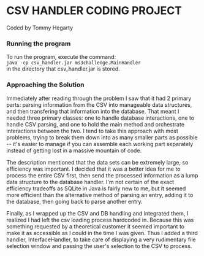 # CSV HANDLER CODING PROJECT

Coded by Tommy Hegarty

### Running the program

To run the program, execute the command:  
`java -cp csv_handler.jar ms3challenge.MainHandler`  
in the directory that csv_handler.jar is stored.

### Approaching the Solution

Immediately after reading through the problem I saw that it had 2 primary parts: parsing information from the CSV into manageable data structures, and then transfering that information into the database. That meant I needed three primary classes: one to handle database interactions, one to handle CSV parsing, and one to hold the main method and orchestrate interactions between the two. I tend to take this approach with most problems, trying to break them down into as many smaller parts as possible -- it's easier to manage if you can assemble each working part separately instead of getting lost in a massive mountain of code.

The description mentioned that the data sets can be extremely large, so efficiency was important. I decided that it was a better idea for me to process the entire CSV first, then send the processed information as a lump data structure to the database handler. I'm not certain of the exact efficiency tradeoffs as SQLite in Java is fairly new to me, but it seemed more efficient than the alternative method of parsing an entry, adding it to the database, then going back to parse another entry.

Finally, as I wrapped up the CSV and DB handling and integrated them, I realized I had left the csv loading process hardcoded in. Because this was something requested by a theoretical customer it seemed important to make it as accessible as I could in the time I was given. Thus I added a third handler, InterfaceHandler, to take care of displaying a very rudimentary file selection window and passing the user's selection to the CSV to process.